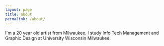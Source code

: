 ```yaml
---
layout: page
title: about
permalink: /about/
---
```


I'm a 20 year old artist from Milwaukee. I study Info Tech Management and Graphic Design at University Wisconsin Milwaukee. 
